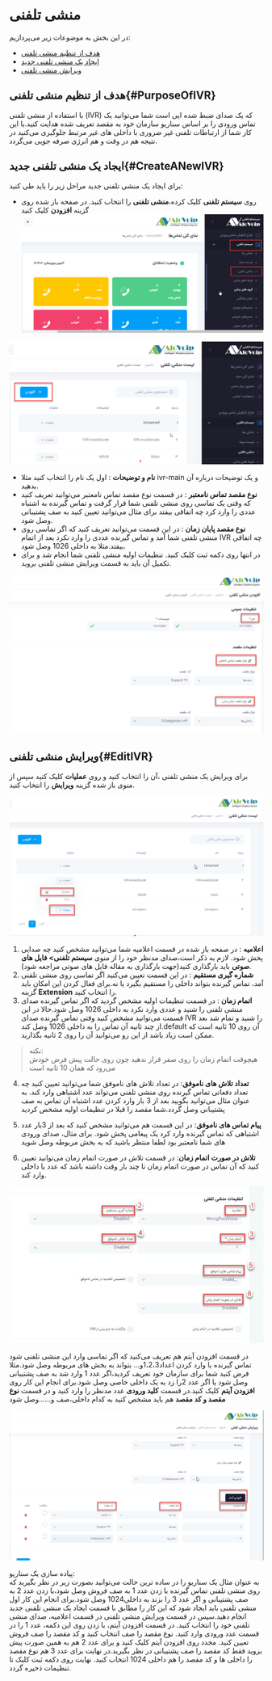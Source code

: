 # منشی تلفنی

در این بخش به موضوعات زیر می‌پردازیم:

- [هدف از تنظیم منشی تلفنی](#PurposeOfIVR)
- [ایجاد یک منشی تلفنی جدید](#CreateANewIVR)
- [ویرایش منشی تلفنی](#EditIVR)

## هدف از تنظیم منشی تلفنی{#PurposeOfIVR}

با استفاده از منشی تلفنی (IVR) که یک صدای ضبط شده ایی است شما می‌توانید یک تماس ورودی را بر اساس سناریو سازمان خود به مقصد تعریف شده هدایت ‌کنید.با این کار شما از ارتباطات تلفنی غیر ضروری
با داخلی های غیر مرتبط جلوگیری می‌کنید در نتیجه هم در وقت و هم انرژی صرفه جویی می‌گردد.


## ایجاد یک منشی تلفنی جدید{#CreateANewIVR}

برای ایجاد یک منشی تلفنی جدید مراحل زیر را باید طی کنید:<br>
- روی **سیستم تلفنی** کلیک کرده،**منشی تلفنی** را انتخاب کنید. در صفحه باز شده روی گزینه **افزودن** کلیک کنید<br>
![مسیر وارد شدن به ماژول منشی تلفنی](./Images/ivr-route.png)


![مسیر وارد شدن به ماژول منشی تلفنی](./Images/ivr-route1.png)

- **نام و توضیحات** : اول یک نام را انتخاب کنید مثلا ivr-main و یک توضیحات درباره آن بدهید.<br>
- **نوع مقصد تماس نامعتبر** : در قسمت  نوع مقصد تماس نامعتبر می‌توانید تعریف کنید که وقتی یک تماسی روی منشی تلفنی شما قرار گرفت و تماس گیرنده به اشتباه عددی را وارد کرد چه اتفاقی بیفتد برای مثال می‌توانید تعیین کنید به صف پشتیبانی وصل شود.<br>
- **نوع مقصد پایان زمان** : در این قسمت می‌توانید تعریف کنید که اگر تماسی روی منشی تلفنی شما آمد و تماس گیرنده عددی را وارد نکرد بعد از اتمام IVR چه اتفاقی بیفتد.مثلا به داخلی   1026 وصل شود.<br>
- در انتها روی دکمه ثبت کلیک کنید. تنظیمات اولیه منشی تلفنی شما انجام شد و برای تکمیل آن باید به قسمت ویرایش منشی تلفنی بروید.


![تنظیمات ماژول منشی تلفنی](./Images/ivr-route2.png)

## ویرایش منشی تلفنی{#EditIVR}

برای ویرایش یک منشی تلفنی ،آن را  انتخاب کنید و روی **عملیات** کلیک کنید سپس از منوی باز شده گزینه **ویرایش** را انتخاب کنید. 

![تنظیمات ماژول منشی تلفنی](./Images/ivr-route3.png)
1.	**اعلامیه** : در صفحه باز شده در قسمت اعلامیه شما می‌توانید مشخص کنید چه صدایی پخش شود. لازم به ذکر است،صدای مدنظر خود را از منوی **سیستم تلفنی> فایل های صوتی** باید بارگذاری کنید(جهت بارگذاری به مقاله فایل های صوتی مراجعه شود).<vr>
2.	**شماره گیری مستقیم** : در این قسمت تعیین می‌کنید اگر تماسی روی منشی تلفنی آمد، تماس گیرنده بتواند داخلی را مستقیم بگیرد یا نه.برای فعال کردن این امکان باید گزینه **Extension** را انتخاب کنید.<br>
3.	**اتمام زمان** : در قسمت تنظیمات اولیه مشخص گردید که اگر تماس گیرنده صدای منشی تلفنی را شنید و عددی وارد نکرد به داخلی 1026 وصل شود.حالا در این قسمت می‌توانید مشخص کنید وقتی تماس گیرنده صدای IVR را شنید و تمام شد بعد از چند ثانیه آن تماس را به داخلی 1026 وصل کند.default آن روی 10 ثانیه است که ممکن است زیاد باشد از این رو می‌توانید آن را روی 2 ثانیه بگذارید.

>نکته: <br>
هیچوقت اتمام زمان را روی صفر قرار ندهید چون روی حالت پیش فرض خودش می‌رود که همان 10 ثانیه است

4.	**تعداد تلاش های ناموفق**: در تعداد تلاش های ناموفق شما می‌توانید تعیین کنید چه تعداد دفعاتی تماس گیرنده روی منشی تلفنی می‌تواند عدد اشتباهی وارد کند. به عنوان مثال می‌توانید بگویید بعد از 3 بار وارد کردن عدد اشتباه آن تماس به صف پشتیبانی وصل گردد.شما مقصد را قبلا در تنظیمات اولیه مشخص کردید

5.	**پیام تماس های ناموفق**: در این قسمت هم می‌توانید مشخص کنید که بعد از 3بار عدد اشتباهی که تماس گیرنده  وارد کرد یک پیغامی پخش شود. برای مثال، صدای ورودی های شما نامعتبر بود لطفا منتظر باشید که به بخش مربوطه وصل شوید

6.	**تلاش در صورت اتمام زمان**: در قسمت تلاش در صورت اتمام زمان می‌توانید تعیین کنید که آن تماس در صورت اتمام زمان تا چند بار وقت داشته باشد که عدد یا داخلی وارد کند.

![تنظیمات ماژول منشی تلفنی](./Images/ivr1.jpg)

در قسمت افزودن آیتم هم تعریف می‌کنید که اگر تماسی وارد این منشی تلفنی شود تماس گیرنده با وارد کردن اعداد1،2،3و... بتواند به بخش های مربوطه وصل شود.مثلا فرض کنید شما برای سازمان خود تعریف کردید،اگر عدد 1 وارد شد به صف پشتیبانی وصل شود یا اگر عدد 2را زد به یک داخلی خاصی وصل شود.برای انجام این کار روی **افزودن آیتم** کلیک کنید.در قسمت **کلید ورودی** عدد مدنظر را وارد کنید و در قسمت **نوع مقصد و کد مقصد** هم باید مشخص کنید به کدام داخلی،صف و......وصل شود

![تنظیمات ماژول منشی تلفنی](./Images/ivr-route5.png)

پیاده سازی یک سناریو:<br>
به عنوان مثال یک سناریو را در ساده ترین حالت می‌توانید بصورت زیر در نظر بگیرید که روی منشی تلفنی تماس گیرنده با زدن عدد 1 به صف فروش وصل شود،با زدن عدد 2 به صف پشتیبانی و اگر عدد 3 را بزند به داخلی1024  وصل شود.برای انجام این کار اول منشی تلفنی باید ایجاد شود که این کار را  مطابق با قسمت ایجاد یک منشی تلفنی جدید انجام دهید.سپس در قسمت ویرایش منشی تلفنی در قسمت اعلامیه، صدای منشی تلفنی خود را انتخاب ‌کنید. در قسمت افزودن آیتم، با زدن روی این دکمه، عدد 1 را در قسمت عدد ورودی وارد ‌کنید. نوع مقصد را صف انتخاب کنید و کد مقصد را صف فروش تعیین کنید. مجدد روی افزودن آیتم کلیک کنید و برای عدد 2 هم به همین صورت پیش بروید فقط کد مقصد را صف پشتیبانی در نظر بگیرید.در نهایت برای عدد 3 هم نوع مقصد را داخلی ها و کد مقصد را هم داخلی 1024 انتخاب کنید. نهایت روی دکمه ثبت کلیک تا تنظیمات ذخیره گردد.
